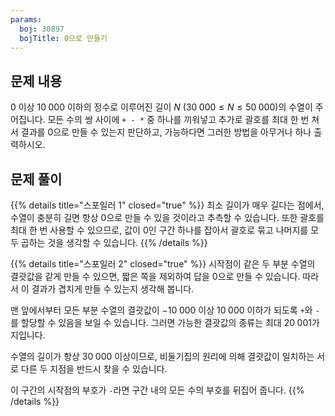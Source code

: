 ```yaml
---
params:
  boj: 30897
  bojTitle: 0으로 만들기
---
```


## 문제 내용

$0$ 이상 $10\;000$ 이하의 정수로 이루어진 길이 $N$ ($30\;000 \le N \le 50\;000$)의 수열이 주어집니다. 모든 수의 쌍 사이에 `+ - *` 중 하나를 끼워넣고 추가로 괄호를 최대 한 번 쳐서 결과를 0으로 만들 수 있는지 판단하고,
가능하다면 그러한 방법을 아무거나 하나 출력하시오.

## 문제 풀이

{{% details title="스포일러 1" closed="true" %}}
최소 길이가 매우 길다는 점에서, 수열이 충분히 길면 항상 0으로 만들 수 있을 것이라고 추측할 수 있습니다. 또한 괄호를 최대 한 번 사용할 수 있으므로, 값이 0인 구간 하나를 잡아서 괄호로 묶고 나머지를 모두 곱하는 것을 생각할 수 있습니다.
{{% /details %}}

{{% details title="스포일러 2" closed="true" %}}
시작점이 같은 두 부분 수열의 결괏값을 같게 만들 수 있으면, 짧은 쪽을 제외하여 답을 0으로 만들 수 있습니다. 따라서 이 결과가 겹치게 만들 수 있는지 생각해 봅니다.

맨 앞에서부터 모든 부분 수열의 결괏값이 $-10\;000$ 이상 $10\;000$ 이하가 되도록 `+`와 `-`를 할당할 수 있음을 보일 수 있습니다. 그러면 가능한 결괏값의 종류는 최대 $20\;001$가지입니다.

수열의 길이가 항상 $30\;000$ 이상이므로, 비둘기집의 원리에 의해 결괏값이 일치하는 서로 다른 두 지점을 반드시 찾을 수 있습니다.

이 구간의 시작점의 부호가 `-`라면 구간 내의 모든 수의 부호를 뒤집어 줍니다.
{{% /details %}}
